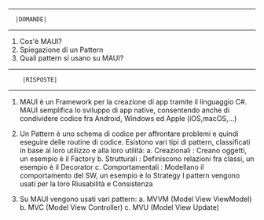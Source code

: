 -------------------------
      |DOMANDE|
------------------------
1) Cos'è MAUI?
2) Spiegazione di un Pattern
3) Quali pattern si usano su MAUI?


-----------------------
    	|RISPOSTE|
-----------------------

1) MAUI è un Framework per la creazione di app tramite il linguaggio C#. MAUI semplifica lo sviluppo di app native, consentendo anche di condividere codice fra Android, Windows ed Apple (iOS,macOS,...)

2) Un Pattern è uno schema di codice per affrontare problemi e quindi eseguire delle routine di codice. Esistono vari tipi di pattern, classificati in base al loro utilizzo e alla loro utilità:
	a. Creazionali : Creano oggetti, un esempio è il Factory
	b. Strutturali : Definiscono relazioni fra classi, un esempio è il Decorator
	c. Comportamentali : Modellano il comportamento del SW, un esempio è lo Strategy
I pattern vengono usati per la loro Riusabilità e Consistenza

3) Su MAUI vengono usati vari pattern:
	a. MVVM (Model View ViewModel)
	b. MVC (Model View Controller)
	c. MVU (Model View Update)

